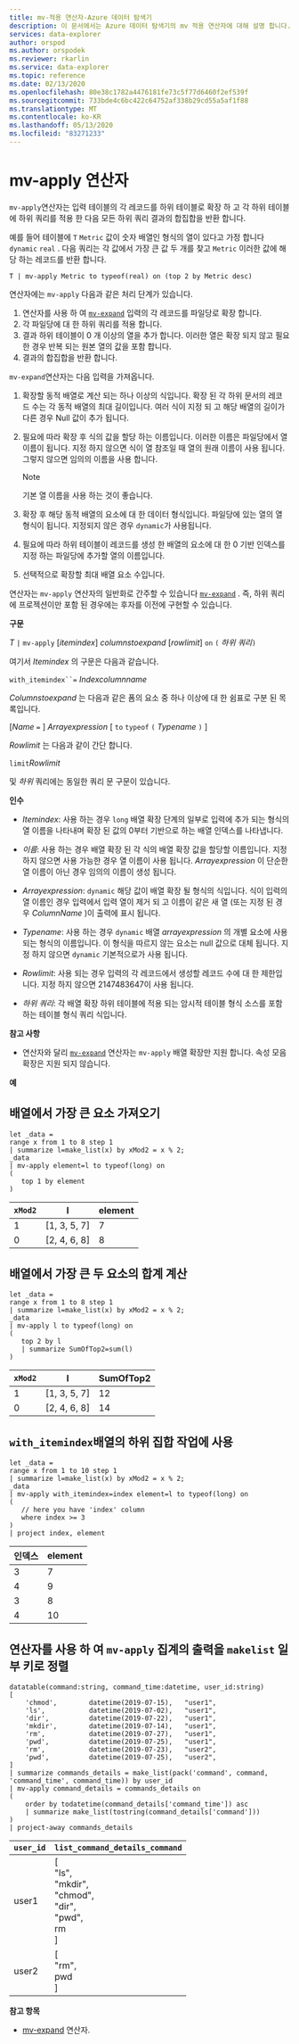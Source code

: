 ```yaml
---
title: mv-적용 연산자-Azure 데이터 탐색기
description: 이 문서에서는 Azure 데이터 탐색기의 mv 적용 연산자에 대해 설명 합니다.
services: data-explorer
author: orspod
ms.author: orspodek
ms.reviewer: rkarlin
ms.service: data-explorer
ms.topic: reference
ms.date: 02/13/2020
ms.openlocfilehash: 80e38c1782a4476181fe73c5f77d6460f2ef539f
ms.sourcegitcommit: 733bde4c6bc422c64752af338b29cd55a5af1f88
ms.translationtype: MT
ms.contentlocale: ko-KR
ms.lasthandoff: 05/13/2020
ms.locfileid: "83271233"
---
```

# <a name="mv-apply-operator"></a>mv-apply 연산자

`mv-apply`연산자는 입력 테이블의 각 레코드를 하위 테이블로 확장 하 고 각 하위 테이블에 하위 쿼리를 적용 한 다음 모든 하위 쿼리 결과의 합집합을 반환 합니다.

예를 들어 테이블에 `T` `Metric` 값이 숫자 배열인 형식의 열이 있다고 가정 합니다 `dynamic` `real` . 다음 쿼리는 각 값에서 가장 큰 값 두 개를 찾고 `Metric` 이러한 값에 해당 하는 레코드를 반환 합니다.

```kusto
T | mv-apply Metric to typeof(real) on (top 2 by Metric desc)
```

연산자에는 `mv-apply` 다음과 같은 처리 단계가 있습니다.

1. 연산자를 사용 하 여 [`mv-expand`](./mvexpandoperator.md) 입력의 각 레코드를 파일당로 확장 합니다.
1. 각 파일당에 대 한 하위 쿼리를 적용 합니다.
1. 결과 하위 테이블이 0 개 이상의 열을 추가 합니다. 이러한 열은 확장 되지 않고 필요한 경우 반복 되는 원본 열의 값을 포함 합니다.
1. 결과의 합집합을 반환 합니다.

`mv-expand`연산자는 다음 입력을 가져옵니다.

1. 확장할 동적 배열로 계산 되는 하나 이상의 식입니다.
   확장 된 각 하위 문서의 레코드 수는 각 동적 배열의 최대 길이입니다. 여러 식이 지정 되 고 해당 배열의 길이가 다른 경우 Null 값이 추가 됩니다.

1. 필요에 따라 확장 후 식의 값을 할당 하는 이름입니다.
   이러한 이름은 파일당에서 열 이름이 됩니다.
   지정 하지 않으면 식이 열 참조일 때 열의 원래 이름이 사용 됩니다. 그렇지 않으면 임의의 이름을 사용 합니다. 

   > [!NOTE]
   > 기본 열 이름을 사용 하는 것이 좋습니다.

1. 확장 후 해당 동적 배열의 요소에 대 한 데이터 형식입니다.
   파일당에 있는 열의 열 형식이 됩니다.
   지정되지 않은 경우 `dynamic`가 사용됩니다.

1. 필요에 따라 하위 테이블이 레코드를 생성 한 배열의 요소에 대 한 0 기반 인덱스를 지정 하는 파일당에 추가할 열의 이름입니다.

1. 선택적으로 확장할 최대 배열 요소 수입니다.

연산자는 `mv-apply` 연산자의 일반화로 간주할 수 있습니다 [`mv-expand`](./mvexpandoperator.md) . 즉, 하위 쿼리에 프로젝션이만 포함 된 경우에는 후자를 이전에 구현할 수 있습니다.

**구문**

*T* `|` `mv-apply` [*itemindex*] *columnstoexpand* [*rowlimit*] `on` `(` *하위 쿼리*`)`

여기서 *Itemindex* 의 구문은 다음과 같습니다.

`with_itemindex``=` *Indexcolumnname*

*Columnstoexpand* 는 다음과 같은 폼의 요소 중 하나 이상에 대 한 쉼표로 구분 된 목록입니다.

[*Name* `=` ] *Arrayexpression* [ `to` `typeof` `(` *Typename* `)` ]

*Rowlimit* 는 다음과 같이 간단 합니다.

`limit`*Rowlimit*

및 *하위* 쿼리에는 동일한 쿼리 문 구문이 있습니다.

**인수**

* *Itemindex*: 사용 하는 경우 `long` 배열 확장 단계의 일부로 입력에 추가 되는 형식의 열 이름을 나타내며 확장 된 값의 0부터 기반으로 하는 배열 인덱스를 나타냅니다.

* *이름*: 사용 하는 경우 배열 확장 된 각 식의 배열 확장 값을 할당할 이름입니다.
  지정 하지 않으면 사용 가능한 경우 열 이름이 사용 됩니다.
  *Arrayexpression* 이 단순한 열 이름이 아닌 경우 임의의 이름이 생성 됩니다.

* *Arrayexpression*: `dynamic` 해당 값이 배열 확장 될 형식의 식입니다.
  식이 입력의 열 이름인 경우 입력에서 입력 열이 제거 되 고 이름이 같은 새 열 (또는 지정 된 경우 *ColumnName* )이 출력에 표시 됩니다.

* *Typename*: 사용 하는 경우 `dynamic` 배열 *arrayexpression* 의 개별 요소에 사용 되는 형식의 이름입니다. 이 형식을 따르지 않는 요소는 null 값으로 대체 됩니다.
  지정 하지 않으면 `dynamic` 기본적으로가 사용 됩니다.

* *Rowlimit*: 사용 되는 경우 입력의 각 레코드에서 생성할 레코드 수에 대 한 제한입니다.
  지정 하지 않으면 2147483647이 사용 됩니다.

* *하위 쿼리*: 각 배열 확장 하위 테이블에 적용 되는 암시적 테이블 형식 소스를 포함 하는 테이블 형식 쿼리 식입니다.

**참고 사항**

* 연산자와 달리 [`mv-expand`](./mvexpandoperator.md) 연산자는 `mv-apply` 배열 확장만 지원 합니다. 속성 모음 확장은 지원 되지 않습니다.

**예**

## <a name="getting-the-largest-element-from-the-array"></a>배열에서 가장 큰 요소 가져오기

<!-- csl: https://help.kusto.windows.net/Samples -->
```kusto
let _data =
range x from 1 to 8 step 1
| summarize l=make_list(x) by xMod2 = x % 2;
_data
| mv-apply element=l to typeof(long) on 
(
   top 1 by element
)
```

|`xMod2`|l           |element|
|-----|------------|-------|
|1    |[1, 3, 5, 7]|7      |
|0    |[2, 4, 6, 8]|8      |

## <a name="calculating-the-sum-of-the-largest-two-elements-in-an-array"></a>배열에서 가장 큰 두 요소의 합계 계산

<!-- csl: https://help.kusto.windows.net/Samples -->
```kusto
let _data =
range x from 1 to 8 step 1
| summarize l=make_list(x) by xMod2 = x % 2;
_data
| mv-apply l to typeof(long) on
(
   top 2 by l
   | summarize SumOfTop2=sum(l)
)
```

|`xMod2`|l        |SumOfTop2|
|-----|---------|---------|
|1    |[1, 3, 5, 7]|12       |
|0    |[2, 4, 6, 8]|14       |


## <a name="using-with_itemindex-for-working-with-a-subset-of-the-array"></a>`with_itemindex`배열의 하위 집합 작업에 사용

<!-- csl: https://help.kusto.windows.net/Samples -->
```kusto
let _data =
range x from 1 to 10 step 1
| summarize l=make_list(x) by xMod2 = x % 2;
_data
| mv-apply with_itemindex=index element=l to typeof(long) on 
(
   // here you have 'index' column
   where index >= 3
)
| project index, element
```

|인덱스|element|
|---|---|
|3|7|
|4|9|
|3|8|
|4|10|

## <a name="using-the-mv-apply-operator-to-sort-the-output-of-makelist-aggregate-by-some-key"></a>연산자를 사용 하 여 `mv-apply` 집계의 출력을 `makelist` 일부 키로 정렬

<!-- csl: https://help.kusto.windows.net/Samples -->
```kusto
datatable(command:string, command_time:datetime, user_id:string)
[
    'chmod',        datetime(2019-07-15),   "user1",
    'ls',           datetime(2019-07-02),   "user1",
    'dir',          datetime(2019-07-22),   "user1",
    'mkdir',        datetime(2019-07-14),   "user1",
    'rm',           datetime(2019-07-27),   "user1",
    'pwd',          datetime(2019-07-25),   "user1",
    'rm',           datetime(2019-07-23),   "user2",
    'pwd',          datetime(2019-07-25),   "user2",
]
| summarize commands_details = make_list(pack('command', command, 'command_time', command_time)) by user_id
| mv-apply command_details = commands_details on
(
    order by todatetime(command_details['command_time']) asc
    | summarize make_list(tostring(command_details['command']))
)
| project-away commands_details
```

|`user_id`|`list_command_details_command`|
|---|---|
|user1|[<br>  "ls",<br>  "mkdir",<br>  "chmod",<br>  "dir",<br>  "pwd",<br>  rm<br>]|
|user2|[<br>  "rm",<br>  pwd<br>]|


**참고 항목**

* [mv-expand](./mvexpandoperator.md) 연산자.
